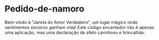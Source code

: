 # Pedido-de-namoro
Bem-vindo à "Janela do Amor Verdadeiro", um lugar mágico onde sentimentos sinceros ganham vida! Este código encantador não é apenas uma aplicação, mas uma declaração de afeto carinhoso e brincalhão.
